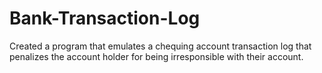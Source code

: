 # Bank-Transaction-Log
Created a program that emulates a chequing account transaction log that penalizes the account holder for being irresponsible with their account.
